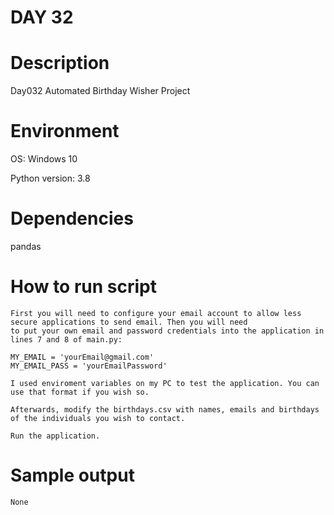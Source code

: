 
# DAY 32

# Description
Day032 Automated Birthday Wisher Project

# Environment
OS: Windows 10

Python version: 3.8

# Dependencies
pandas

# How to run script
```
First you will need to configure your email account to allow less secure applications to send email. Then you will need
to put your own email and password credentials into the application in lines 7 and 8 of main.py:

MY_EMAIL = 'yourEmail@gmail.com'
MY_EMAIL_PASS = 'yourEmailPassword'

I used enviroment variables on my PC to test the application. You can use that format if you wish so.

Afterwards, modify the birthdays.csv with names, emails and birthdays of the individuals you wish to contact.

Run the application.
```

# Sample output
```
None
```
